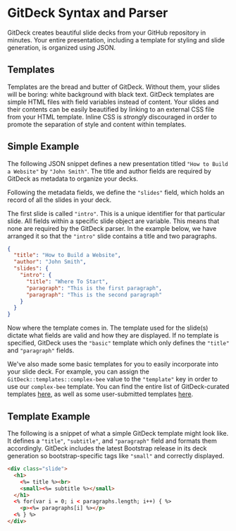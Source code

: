 GitDeck Syntax and Parser
=========================

GitDeck creates beautiful slide decks from your GitHub repository in minutes. Your entire presentation, including a template for styling and slide generation, is organized using JSON.

Templates
---------

Templates are the bread and butter of GitDeck. Without them, your slides will be boring: white background with black text. GitDeck templates are simple HTML files with field variables instead of content. Your slides and their contents can be easily beautified by linking to an external CSS file from your HTML template. Inline CSS is *strongly* discouraged in order to promote the separation of style and content within templates.

Simple Example
--------------

The following JSON snippet defines a new presentation titled `"How to Build a Website"` by
`"John Smith"`. The title and author fields are required by GitDeck as metadata to organize
your decks.

Following the metadata fields, we define the `"slides"` field, which holds an record of
all the slides in your deck.

The first slide is called `"intro"`. This is a unique identifier for that particular slide.
All fields within a specific slide object are variable. This means that none are required by the
GitDeck parser. In the example below, we have arranged it so that the `"intro"` slide contains a title and two paragraphs.


```json
{
  "title": "How to Build a Website",
  "author": "John Smith",
  "slides": {
    "intro": {
      "title": "Where To Start",
      "paragraph": "This is the first paragraph",
      "paragraph": "This is the second paragraph"
    }
  }
}
```

Now where the template comes in. The template used for the slide(s) dictate what fields are valid and how they are displayed. If no template is specified, GitDeck uses the `"basic"` template which only defines the `"title"` and `"paragraph"` fields.

We've also made some basic templates for you to easily incorporate into your slide deck. For example, you can assign the `GitDeck::templates::complex-bee` value to the `"template"` key in order to use our `complex-bee` template. You can find the entire list of GitDeck-curated templates [here](#), as well as some user-submitted templates [here](#).


Template Example
----------------

The following is a snippet of what a simple GitDeck template might look like. It defines
a `"title"`, `"subtitle"`, and `"paragraph"` field and formats them accordingly. GitDeck includes
the latest Bootstrap release in its deck generation so bootstrap-specific tags like `"small"`
and correctly displayed.

```html
<div class="slide">
  <h1>
    <%= title %><br>
    <small><%= subtitle %></small>
  </h1>
  <% for(var i = 0; i < paragraphs.length; i++) { %>
    <p><%= paragraphs[i] %></p>
  <% } %>
</div>
```
